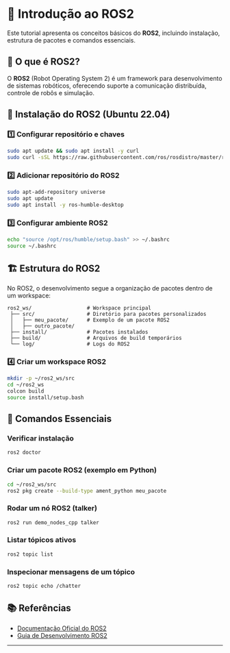 # 🚀 Introdução ao ROS2

Este tutorial apresenta os conceitos básicos do **ROS2**, incluindo instalação, estrutura de pacotes e comandos essenciais.

## 📌 O que é ROS2?

O **ROS2** (Robot Operating System 2) é um framework para desenvolvimento de sistemas robóticos, oferecendo suporte a comunicação distribuída, controle de robôs e simulação.

## 🔧 Instalação do ROS2 (Ubuntu 22.04)

### 1️⃣ Configurar repositório e chaves
```bash
sudo apt update && sudo apt install -y curl
sudo curl -sSL https://raw.githubusercontent.com/ros/rosdistro/master/ros.key | sudo apt-key add -
```

### 2️⃣ Adicionar repositório do ROS2
```bash
sudo apt-add-repository universe
sudo apt update
sudo apt install -y ros-humble-desktop
```

### 3️⃣ Configurar ambiente ROS2
```bash
echo "source /opt/ros/humble/setup.bash" >> ~/.bashrc
source ~/.bashrc
```

## 🏗️ Estrutura do ROS2

No ROS2, o desenvolvimento segue a organização de pacotes dentro de um workspace:

```
ros2_ws/                  # Workspace principal
 ├── src/                 # Diretório para pacotes personalizados
 │   ├── meu_pacote/      # Exemplo de um pacote ROS2
 │   ├── outro_pacote/
 ├── install/             # Pacotes instalados
 ├── build/               # Arquivos de build temporários
 └── log/                 # Logs do ROS2
```

### 4️⃣ Criar um workspace ROS2
```bash
mkdir -p ~/ros2_ws/src
cd ~/ros2_ws
colcon build
source install/setup.bash
```

## 🔧 Comandos Essenciais

### Verificar instalação
```bash
ros2 doctor
```

### Criar um pacote ROS2 (exemplo em Python)
```bash
cd ~/ros2_ws/src
ros2 pkg create --build-type ament_python meu_pacote
```

### Rodar um nó ROS2 (talker)
```bash
ros2 run demo_nodes_cpp talker
```

### Listar tópicos ativos
```bash
ros2 topic list
```

### Inspecionar mensagens de um tópico
```bash
ros2 topic echo /chatter
```

## 📚 Referências

- [Documentação Oficial do ROS2](https://docs.ros.org/en/humble/)
- [Guia de Desenvolvimento ROS2](https://roboticsbackend.com/category/ros2/)

---
